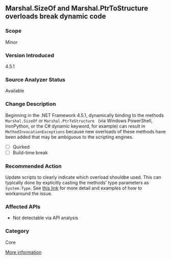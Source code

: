 ## Marshal.SizeOf and Marshal.PtrToStructure overloads break dynamic code

### Scope
Minor

### Version Introduced
4.5.1

### Source Analyzer Status
Available

### Change Description
Beginning in the .NET Framework 4.5.1, dynamically binding to the methods `Marshal.SizeOf` or `Marshal.PtrToStructure `
(via Windows PowerShell, IronPython, or the C# dynamic keyword, for example) can result in `MethodInvocationExceptions` because
new overloads of these methods have been added that may be ambiguous to the scripting engines. 

- [ ] Quirked
- [ ] Build-time break

### Recommended Action
Update scripts to clearly indicate which overload shouldbe used. This can typically done by explicitly casting the 
methods' type parameters as `System.Type`. See [this link](https://support.microsoft.com/en-us/kb/2909958/) for more
detail and examples of how to workaround the issue.

### Affected APIs
* Not detectable via API analysis

### Category
Core

[More information](https://support.microsoft.com/en-us/kb/2909958/)

<!--
    ### Notes
    The only case that we can reasonably find with C# analyzers will be the case of dynamic objects being passed to SizeOf 
    or PtrToStructure methods without an explicit cast.  Also, note that APIs for ApiPort are not listed to search for 
    since the broken cases are so narrow that the rules would likely add more noise than they're worth.
-->

<!-- breaking change id: 130 -->
